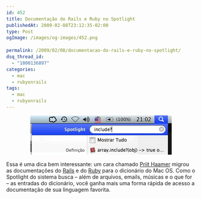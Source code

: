 ```yaml
---
id: 452
title: Documentação do Rails e Ruby no Spotlight
publishedAt: 2009-02-08T23:12:35-02:00
type: Post
ogImage: /images/og-images/452.png

permalink: /2009/02/08/documentacao-do-rails-e-ruby-no-spotlight/
dsq_thread_id:
  - "1000136897"
categories:
  - mac
  - rubyonrails
tags:
  - mac
  - rubyonrails
---
```

<center>
  <img src="/wp-content/uploads/2009/02/imagem1.jpg" />
</center>

Essa é uma dica bem interessante: um cara chamado [Priit Haamer](http://www.priithaamer.com/) migrou as documentações do [Rails](http://www.priithaamer.com/blog/ruby-on-rails-dictionary-for-macosx) e do [Ruby](http://www.priithaamer.com/blog/ruby-dictionary-for-mac-os-x) para o dicionário do Mac OS. Como o Spotlight do sistema busca – além de arquivos, emails, músicas e o que for – as entradas do dicionário, você ganha mais uma forma rápida de acesso a documentação de sua linguagem favorita.
